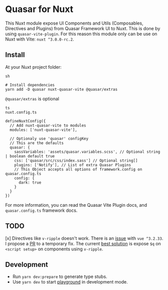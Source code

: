 # Quasar for Nuxt

This Nuxt module expose UI Components and Utils (Composables, Directives and Plugins) from Quasar Framework UI to Nuxt.
This is done by using `quasar-vite-plugin`. For this reason this module only can be use on Nuxt with Vite: `nuxt ^3.0.0-rc.2`.

## Install

At your Nuxt project folder:

```
sh

# Install dependencies
yarn add -D quasar nuxt-quasar-vite @quasar/extras
```

`@quasar/extras` is optional

```
ts
nuxt.config.ts

defineNuxtConfig({
  // Add nuxt-quasar-vite to modules
  modules: ['nuxt-quasar-vite'],

  // Optionaly use 'quasar' configKey
  // This are the defaults
  quasar: {
    sassVariables: 'assets/quasar.variables.scss', // Optional string | boolean default true
    css: ['quasar/src/css/index.sass'] // Optional string[]
    plugins: ['Notify'], // List of extra Quasar Plugins
    // This Object accepts all options of framework.config on quasar.config.ts
    config: {
      dark: true
    } 
  }
})
```

For more information, you can read the Quasar Vite Plugin docs, and `quasar.config.ts` framework docs.

## TODO

[x] Directives like `v-ripple` doesn't work. There is an [issue](https://github.com/quasarframework/quasar/issues/13154) with `vue ^3.2.33`. I propose a [PR](https://github.com/quasarframework/quasar/pull/13402) to a temporary fix. The current [best solution](https://github.com/quasarframework/quasar/issues/13154#issuecomment-1113273509) is expose `$q` on `<script setup>` on components using `v-ripple`.

## Development

- Run `yarn dev:prepare` to generate type stubs.
- Use `yarn dev` to start [playground](./playground) in development mode.
